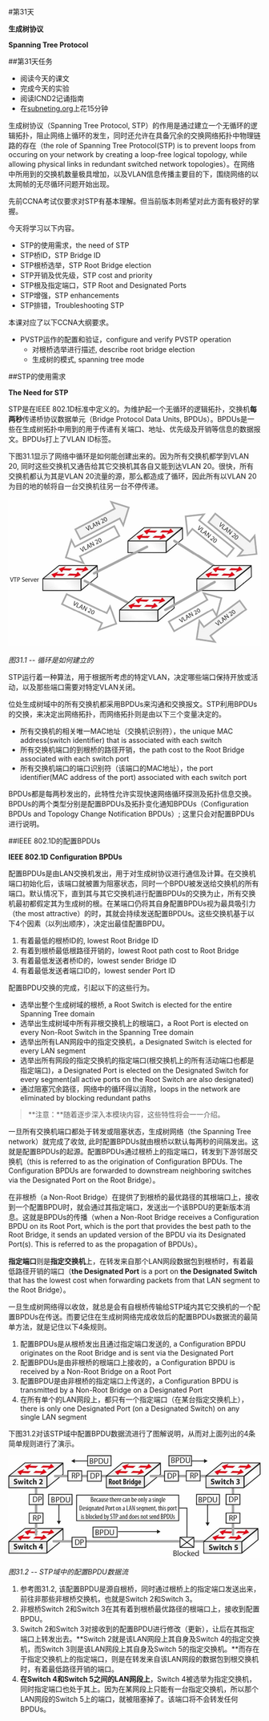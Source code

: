 #第31天

**生成树协议**

**Spanning Tree Protocol**

##第31天任务

+ 阅读今天的课文
+ 完成今天的实验
+ 阅读ICND2记诵指南
+ 在[subneting.org](http://subnetting.org/)上花15分钟

生成树协议（Spanning Tree Protocol, STP）的作用是通过建立一个无循环的逻辑拓扑，阻止网络上循环的发生，同时还允许在具备冗余的交换网络拓扑中物理链路的存在（the role of Spanning Tree Protocol(STP) is to prevent loops from occuring on your network by creating a loop-free logical topology, while allowing physical links in redundant switched network topologies）。在网络中所用到的交换机数量极具增加，以及VLAN信息传播主要目的下，围绕网络的以太网帧的无尽循环问题开始出现。

先前CCNA考试仅要求对STP有基本理解。但当前版本则希望对此方面有极好的掌握。

今天将学习以下内容。

+ STP的使用需求，the need of STP
+ STP桥ID，STP Bridge ID
+ STP根桥选举，STP Root Bridge election
+ STP开销及优先级，STP cost and priority
+ STP根及指定端口，STP Root and Designated Ports
+ STP增强，STP enhancements
+ STP排错，Troubleshooting STP

本课对应了以下CCNA大纲要求。

+ PVSTP运作的配置和验证，configure and verify PVSTP operation
    - 对根桥选举进行描述, describe root bridge election
    - 生成树的模式, spanning tree mode

##STP的使用需求

**The Need for STP**

STP是在IEEE 802.1D标准中定义的。为维护起一个无循环的逻辑拓扑，交换机**每两秒**传递桥协议数据单元（Bridge Protocol Data Units, BPDUs）。BPDUs是一些在生成树拓扑中用到的用于传递有关端口、地址、优先级及开销等信息的数据报文。BPDUs打上了VLAN ID标签。

下图31.1显示了网络中循环是如何能创建出来的。因为所有交换机都学到VLAN 20, 同时这些交换机又通告给其它交换机其各自又能到达VLAN 20。很快，所有交换机都认为其是VLAN 20流量的源，那么都造成了循环，因此所有以VLAN 20为目的地的帧将自一台交换机往另一台不停传递。

![循环是怎么建立的](images/3101.png)

*图31.1 -- 循环是如何建立的*

STP运行着一种算法，用于根据所考虑的特定VLAN，决定哪些端口保持开放或活动，以及那些端口需要对特定VLAN关闭。

位处生成树域中的所有交换机都采用BPDUs来沟通和交换报文。STP利用BPDUs的交换，来决定出网络拓扑，而网络拓扑则是由以下三个变量决定的。

+ 所有交换机的相关唯一MAC地址（交换机识别符），the unique MAC address(switch identifier) that is associated with each switch
+ 所有交换机端口的到根桥的路径开销，the path cost to the Root Bridge associated with each switch port
+ 所有交换机端口的端口识别符（该端口的MAC地址），the port identifier(MAC address of the port) associated with each switch port

BPDUs都是每两秒发出的，此特性允许实现快速网络循环探测及拓扑信息交换。BPDUs的两个类型分别是配置BPDUs及拓扑变化通知BPDUs（Configuration BPDUs and Topology Change Notification BPDUs）; 这里只会对配置BPDUs进行说明。

##IEEE 802.1D的配置BPDUs

**IEEE 802.1D Configuration BPDUs**

配置BPDUs是由LAN交换机发出，用于对生成树协议进行通信及计算。在交换机端口初始化后，该端口就被置为阻塞状态，同时一个BPDU被发送给交换机的所有端口。默认情况下，直到其与其它交换机进行配置BPDUs的交换为止，所有交换机最初都假定其为生成树的根。在某端口仍将其自身配置BPDUs视为最具吸引力（the most attractive）的时，其就会持续发送配置BPDUs。这些交换机基于以下4个因素（以列出顺序），决定出最佳配置BPDU。

1. 有着最低的根桥ID的, lowest Root Bridge ID
2. 有着到根桥最低根路径开销的，lowest Root path cost to Root Bridge
3. 有着最低发送者桥ID的，lowest sender Bridge ID
4. 有着最低发送者端口ID的，lowest sender Port ID

配置BPDU交换的完成，引起以下的这些行为。

+ 选举出整个生成树域的根桥, a Root Switch is elected for the entire Spanning Tree domain
+ 选举出生成树域中所有非根交换机上的根端口，a Root Port is elected on every Non-Root Switch in the Spanning Tree domain
+ 选举出所有LAN网段中的指定交换机，a Designated Switch is elected for every LAN segment
+ 选举出所有网段的指定交换机的指定端口(根交换机上的所有活动端口也都是指定端口)，a Designated Port is elected on the Designated Switch for every segment(all active ports on the Root Switch are also designated)
+ 通过阻塞冗余路径，网络中的循环得以消除，loops in the network are eliminated by blocking redundant paths

> **注意：**随着逐步深入本模块内容，这些特性将会一一介绍。

一旦所有交换机端口都处于转发或阻塞状态，生成树网络（the Spanning Tree network）就完成了收敛, 此时配置BPDUs就由根桥以默认每两秒的间隔发出。这就是配置BPDUs的起源。配置BPDUs通过根桥上的指定端口，转发到下游邻居交换机（this is referred to as the origination of Configuration BPDUs. The Configuration BPDUs are forwarded to downstream neighboring switches via the Designated Port on the Root Bridge）。

在非根桥（a Non-Root Bridge）在提供了到根桥的最优路径的其根端口上，接收到一个配置BPDU时，就会通过其指定端口，发送出一个该BPDU的更新版本消息。这就是BPDUs的传播（when a Non-Root Bridge receives a Configuration BPDU on its Root Port, which is the port that provides the best path to the Root Bridge, it sends an updated version of the BPDU via its Designated Port(s). This is referred to as the propagation of BPDUs）。

**指定端口**则是**指定交换机**上，在转发来自那个LAN网段数据包到根桥时，有着最低路径开销的端口（**the Designated Port** is a port on **the Designated Switch** that has the lowest cost when forwarding packets from that LAN segment to the Root Bridge）。

一旦生成树网络得以收敛，就总是会有自根桥传输给STP域内其它交换机的一个配置BPDUs在传送。而要记住在生成树网络完成收敛后的配置BPDUs数据流的最简单方法，就是记住以下4条规则。

1. 配置BPDUs是从根桥发出且通过指定端口发送的, a Configuration BPDU originates on the Root Bridge and is sent via the Designated Port
2. 配置BPDUs是由非根桥的根端口上接收的，a Configuration BPDU is received by a Non-Root Bridge on a Root Port
3. 配置BPDU是由非根桥的指定端口上传送的，a Configuration BPDU is transmitted by a Non-Root Bridge on a Designated Port
4. 在所有单个的LAN网段上，都只有一个指定端口（在某台指定交换机上），there is only one Designated Port (on a Designated Switch) on any single LAN segment

下图31.2对该STP域中配置BPDU数据流进行了图解说明，从而对上面列出的4条简单规则进行了演示。

![STP域中的配置BPDU数据流](images/3102.png)

*图31.2 -- STP域中的配置BPDU数据流*

1. 参考图31.2, 该配置BPDU是源自根桥，同时通过根桥上的指定端口发送出来，前往非那些非根桥交换机，也就是Switch 2和Switch 3。
2. 非根桥Switch 2和Switch 3在其有着到根桥最优路径的根端口上，接收到配置BPDU。
3. Switch 2和Switch 3对接收到的配置BPDU进行修改（更新），让后在其指定端口上转发出去。**Switch 2就是该LAN网段上其自身及Switch 4的指定交换机，而Switch 3则是该LAN网段上其自身及Switch 5的指定交换机。**而存在于指定交换机上的指定端口，则是在转发来自该LAN网段的数据包到根交换机时，有着最低路径开销的端口。
4. **在Switch 4和Switch 5之间的LAN网段上**，Switch 4被选举为指定交换机，同时指定端口也处于其上。因为在某网段上只能有一台指定交换机，所以那个LAN网段的Switch 5上的端口，就被阻塞掉了。该端口将不会转发任何BPDUs。

